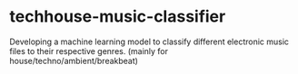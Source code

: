 # techhouse-music-classifier
Developing a machine learning model to classify different electronic music files to their respective genres. (mainly for house/techno/ambient/breakbeat)

